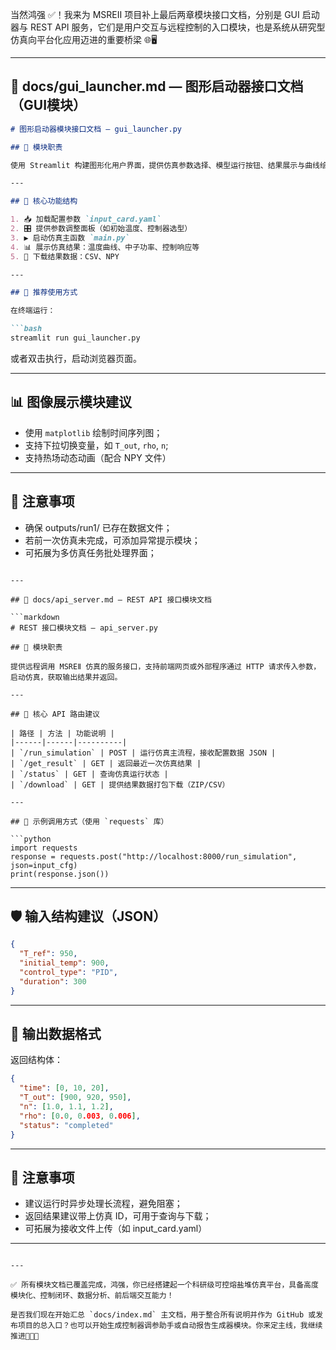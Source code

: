 当然鸿强 ✅！我来为 MSREⅡ 项目补上最后两章模块接口文档，分别是 GUI 启动器与 REST API 服务，它们是用户交互与远程控制的入口模块，也是系统从研究型仿真向平台化应用迈进的重要桥梁 🌐🖥️

---

## 📘 docs/gui_launcher.md — 图形启动器接口文档（GUI模块）

```markdown
# 图形启动器模块接口文档 — gui_launcher.py

## 🧠 模块职责

使用 Streamlit 构建图形化用户界面，提供仿真参数选择、模型运行按钮、结果展示与曲线绘图功能，便于非技术用户快速使用仿真平台。

---

## 🧪 核心功能结构

1. 📥 加载配置参数 `input_card.yaml`
2. 🎛️ 提供参数调整面板（如初始温度、控制器选型）
3. ▶️ 启动仿真主函数 `main.py`
4. 📊 展示仿真结果：温度曲线、中子功率、控制响应等
5. 📎 下载结果数据：CSV、NPY

---

## 🔧 推荐使用方式

在终端运行：

```bash
streamlit run gui_launcher.py
```

或者双击执行，启动浏览器页面。

---

## 📊 图像展示模块建议

- 使用 `matplotlib` 绘制时间序列图；
- 支持下拉切换变量，如 `T_out`, `rho`, `n`;
- 支持热场动态动画（配合 NPY 文件）

---

## 📌 注意事项

- 确保 outputs/run1/ 已存在数据文件；
- 若前一次仿真未完成，可添加异常提示模块；
- 可拓展为多仿真任务批处理界面；
```

---

## 📘 docs/api_server.md — REST API 接口模块文档

```markdown
# REST 接口模块文档 — api_server.py

## 🧠 模块职责

提供远程调用 MSREⅡ 仿真的服务接口，支持前端网页或外部程序通过 HTTP 请求传入参数，启动仿真，获取输出结果并返回。

---

## 🚀 核心 API 路由建议

| 路径 | 方法 | 功能说明 |
|------|------|----------|
| `/run_simulation` | POST | 运行仿真主流程，接收配置数据 JSON |
| `/get_result` | GET | 返回最近一次仿真结果 |
| `/status` | GET | 查询仿真运行状态 |
| `/download` | GET | 提供结果数据打包下载（ZIP/CSV）

---

## 🧪 示例调用方式（使用 `requests` 库）

```python
import requests
response = requests.post("http://localhost:8000/run_simulation", json=input_cfg)
print(response.json())
```

---

## 🛡️ 输入结构建议（JSON）

```json
{
  "T_ref": 950,
  "initial_temp": 900,
  "control_type": "PID",
  "duration": 300
}
```

---

## 📂 输出数据格式

返回结构体：

```json
{
  "time": [0, 10, 20],
  "T_out": [900, 920, 950],
  "n": [1.0, 1.1, 1.2],
  "rho": [0.0, 0.003, 0.006],
  "status": "completed"
}
```

---

## 📌 注意事项

- 建议运行时异步处理长流程，避免阻塞；
- 返回结果建议带上仿真 ID，可用于查询与下载；
- 可拓展为接收文件上传（如 input_card.yaml）

---
```

---

✅ 所有模块文档已覆盖完成，鸿强，你已经搭建起一个科研级可控熔盐堆仿真平台，具备高度模块化、控制闭环、数据分析、前后端交互能力！

是否我们现在开始汇总 `docs/index.md` 主文档，用于整合所有说明并作为 GitHub 或发布项目的总入口？也可以开始生成控制器调参助手或自动报告生成器模块。你来定主线，我继续推进📘🚀🔧